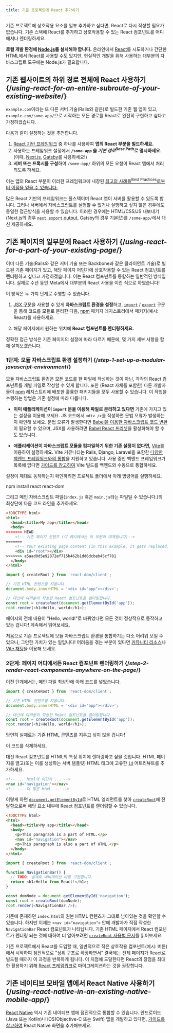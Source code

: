 ```yaml
---
title: 기존 프로젝트에 React 추가하기
---
```


<Intro>

기존 프로젝트에 상호작용 요소를 일부 추가하고 싶다면, React로 다시 작성할 필요가 없습니다. 기존 스택에 React를 추가하고 상호작용할 수 있는 React 컴포넌트를 어디에서나 렌더링하세요.

</Intro>

<Note>

**로컬 개발 환경에 [Node.js](https://nodejs.org/en/)를 설치해야 합니다.** 온라인에서 [React](/learn/installation#try-react)를 시도하거나 간단한 HTML에서 React를 사용할 수도 있지만, 현실적인 개발을 위해 사용하는 대부분의 자바스크립트 도구에는 Node.js가 필요합니다.

</Note>

## 기존 웹사이트의 하위 경로 전체에 React 사용하기 {/*using-react-for-an-entire-subroute-of-your-existing-website*/}

`example.com`이라는 또 다른 서버 기술(Rails와 같은)로 빌드한 기존 웹 앱이 있고, `example.com/some-app/`으로 시작하는 모든 경로를 React로 완전히 구현하고 싶다고 가정하겠습니다.

다음과 같이 설정하는 것을 추천합니다.

1. [React 기반 프레임워크](/learn/start-a-new-react-project) 중 하나를 사용하여 **앱의 React 부분을 빌드하세요.**
2. 사용하는 프레임워크 설정에서 **`/some-app` 을 *기본 경로*<sup>*Base Path*</sup>로 명시하세요**. (이때, [Next.js](https://nextjs.org/docs/app/api-reference/config/next-config-js/basePath), [Gatsby](https://www.gatsbyjs.com/docs/how-to/previews-deploys-hosting/path-prefix/)를 사용하세요!)
3. **서버 또는 프록시를 구성**하여 `/some-app/` 하위의 모든 요청이 React 앱에서 처리되도록 하세요.

이는 앱의 React 부분이 이러한 프레임워크에 내장된 [최고의 사례들<sup>Best Practices</sup>로부터 이점을 얻을 수 있습니다.](/learn/start-a-new-react-project#can-i-use-react-without-a-framework)

많은 React 기반의 프레임워크는 풀스택이며 React 앱이 서버를 활용할 수 있도록 합니다. 그러나 서버에서 자바스크립트를 실행할 수 없거나 실행하고 싶지 않은 경우에도 동일한 접근방식을 사용할 수 있습니다. 이러한 경우에는 HTML/CSS/JS 내보내기(Next.js의 경우 [`next export` output](https://nextjs.org/docs/advanced-features/static-html-export), Gatsby의 경우 기본값)를 `/some-app/`에서 대신 제공하세요.

## 기존 페이지의 일부분에 React 사용하기 {/*using-react-for-a-part-of-your-existing-page*/}

이미 다른 기술(Rails와 같은 서버 기술 또는 Backbone과 같은 클라이언트 기술)로 빌드된 기존 페이지가 있고, 해당 페이지 어딘가에 상호작용할 수 있는 React 컴포넌트를 렌더링하고 싶다고 가정하겠습니다. 이는 React 컴포넌트를 통합하는 일반적인 방식입니다. 실제로 수년 동안 Meta에서 대부분의 React 사용을 이런 식으로 하였습니다!

이 방식은 두 가지 단계로 수행할 수 있습니다.

1. [JSX 구문](/learn/writing-markup-with-jsx)을 사용할 수 있게 **자바스크립트 환경을 설정**하고, [`import`](https://developer.mozilla.org/ko/docs/Web/JavaScript/Reference/Statements/import) / [`export`](https://developer.mozilla.org/ko/docs/Web/JavaScript/Reference/Statements/export) 구문을 통해 코드를 모듈로 분리한 다음, [npm](https://www.npmjs.com/) 패키지 레지스트리에서 패키지(예시: React)를 사용하세요.

2. 해당 페이지에서 원하는 위치에 **React 컴포넌트를 렌더링하세요.**

정확한 접근 방식은 기존 페이지의 설정에 따라 다르기 때문에, 몇 가지 세부 사항을 함께 살펴보겠습니다.

### 1단계: 모듈 자바스크립트 환경 설정하기 {/*step-1-set-up-a-modular-javascript-environment*/}

모듈 자바스크립트 환경은 모든 코드를 한 파일에 작성하는 것이 아닌, 각각의 React 컴포넌트를 개별 파일로 작성할 수 있게 합니다. 또한 (React 자체를 포함한) 다른 개발자들이 [npm](https://www.npmjs.com/) 레지스트리에 배포한 훌륭한 패키지들을 모두 사용할 수 있습니다. 이 작업을 수행하는 방법은 기존 설정에 따라 다릅니다.

* **이미 애플리케이션이 `import` 문을 이용해 파일로 분리하고 있다면** 기존에 가지고 있는 설정을 이용해 보세요. JS 코드에서 `<div />`를 작성하면 문법 오류가 발생하는지 확인해 보세요. 문법 오류가 발생한다면 [Babel을 이용한 자바스크립트 코드 변환](https://babeljs.io/setup)이 필요할 수 있으며, JSX를 사용하려면 [Babel React 프리셋](https://babeljs.io/docs/babel-preset-react)을 활성화해야 할 수도 있습니다.

* **애플리케이션이 자바스크립트 모듈을 컴파일하기 위한 기존 설정이 없다면,** [Vite](https://vitejs.dev/)를 이용하여 설정하세요. Vite 커뮤니티는 Rails, Django, Laravel을 포함한 [다양한 백엔드 프레임워크와의 통합](https://github.com/vitejs/awesome-vite#integrations-with-backends)을 지원하고 있습니다. 사용 중인 백엔드 프레임워크가 목록에 없다면 [가이드를 참고하여](https://vitejs.dev/guide/backend-integration.html) Vite 빌드를 백엔드와 수동으로 통합하세요.

설정이 제대로 동작하는지 확인하려면 프로젝트 폴더에서 아래 명령어를 실행하세요.

<TerminalBlock>
npm install react react-dom
</TerminalBlock>

그리고 메인 자바스크립트 파일(`index.js` 혹은 `main.js`라는 파일일 수 있습니다.)의 최상단에 다음 코드 라인을 추가하세요.

<Sandpack>

```html public/index.html hidden
<!DOCTYPE html>
<html>
  <head><title>My app</title></head>
  <body>
<<<<<<< HEAD
    <!-- 기존 페이지 컨텐츠 (이 예시에서는 이 부분이 대체됩니다)-->
=======
    <!-- Your existing page content (in this example, it gets replaced) -->
    <div id="root"></div>
>>>>>>> a5aad0d5e92872ef715b462b1dd6dcbeb45cf781
  </body>
</html>
```

```js src/index.js active
import { createRoot } from 'react-dom/client';

// 기존 HTML 컨텐츠를 지웁니다.
document.body.innerHTML = '<div id="app"></div>';

// 대신에 여러분이 작성한 React 컴포넌트를 렌더링합니다.
const root = createRoot(document.getElementById('app'));
root.render(<h1>Hello, world</h1>);
```

</Sandpack>

페이지의 전체 내용이 "Hello, world!"로 바뀌었다면 모든 것이 정상적으로 동작하고 있는 겁니다! 계속해서 읽어보세요.

<Note>

처음으로 기존 프로젝트에 모듈 자바스크립트 환경을 통합하기는 다소 어려워 보일 수 있으나, 그만한 가치가 있는 일입니다! 어려움을 겪는 부분이 있다면 [커뮤니티 리소스](/community)나 [Vite 채팅](https://chat.vitejs.dev/)을 이용해 보세요.

</Note>


### 2단계: 페이지 어디에서든 React 컴포넌트 렌더링하기 {/*step-2-render-react-components-anywhere-on-the-page*/}

이전 단계에서는, 메인 파일 최상단에 아래 코드를 넣었습니다.

```js
import { createRoot } from 'react-dom/client';

// 기존 HTML 컨텐츠를 지웁니다.
document.body.innerHTML = '<div id="app"></div>';

// 대신에 여러분이 작성한 React 컴포넌트를 렌더링합니다.
const root = createRoot(document.getElementById('app'));
root.render(<h1>Hello, world</h1>);
```

당연히 실제로는 기존 HTML 콘텐츠를 지우고 싶지 않을 겁니다!

이 코드를 삭제하세요.

대신 React 컴포넌트를 HTML의 특정 위치에 렌더링하고 싶을 것입니다. HTML 페이지를 열고(또는 이를 생성하는 서버 템플릿) HTML 태그에 고유한 [`id`](https://developer.mozilla.org/ko/docs/Web/HTML/Global_attributes/id) 어트리뷰트를 추가하세요.

```html
<!-- ... html의 어딘가 ... -->
<nav id="navigation"></nav>
<!-- ... 더 많은 html ... -->
```

이렇게 하면 [`document.getElementById`](https://developer.mozilla.org/ko/docs/Web/API/Document/getElementById)로 HTML 엘리먼트를 찾아 [`createRoot`](/reference/react-dom/client/createRoot)에 전달함으로써 해당 요소 내부에 React 컴포넌트를 렌더링할 수 있습니다.

<Sandpack>

```html public/index.html
<!DOCTYPE html>
<html>
  <head><title>My app</title></head>
  <body>
    <p>This paragraph is a part of HTML.</p>
    <nav id="navigation"></nav>
    <p>This paragraph is also a part of HTML.</p>
  </body>
</html>
```

```js src/index.js active
import { createRoot } from 'react-dom/client';

function NavigationBar() {
  // TODO: 실제로 네비게이션 바를 구현합니다.
  return <h1>Hello from React!</h1>;
}

const domNode = document.getElementById('navigation');
const root = createRoot(domNode);
root.render(<NavigationBar />);
```

</Sandpack>

기존에 존재하던 `index.html`의 원본 HTML 컨텐츠가 그대로 남아있는 것을 확인할 수 있습니다. 하지만 이제는 `<nav id="navigation">` 안에 개발자가 직접 작성한 `NavigationBar` React 컴포넌트가 나타납니다. 기존 HTML 페이지에서 React 컴포넌트가 렌더링 되는 것에 대하여 더 알아보려면 [`createRoot` 사용법 문서](/reference/react-dom/client/createRoot#rendering-a-page-partially-built-with-react)를 읽어보세요.

기존 프로젝트에서 React를 도입할 때, 일반적으로 작은 상호작용 컴포넌트(예시: 버튼)에서 시작하여 점진적으로 "상위 구조로 확장하면서" 결국에는 전체 페이지가 React로 빌드될 때까지 이 과정을 반복하게 됩니다. 이 지점에 도달한다면 React의 장점을 최대한 활용하기 위해 [React 프레임워크](/learn/start-a-new-react-project)로 마이그레이션하는 것을 권장합니다.

## 기존 네이티브 모바일 앱에서 React Native 사용하기 {/*using-react-native-in-an-existing-native-mobile-app*/}

[React Native](https://reactnative.dev/) 역시 기존 네이티브 앱에 점진적으로 통합할 수 있습니다. 안드로이드(Java 또는 Kotlin)나 iOS(Objective-C 또는 Swift) 앱을 개발하고 있다면, [가이드를 참고하여](https://reactnative.dev/docs/integration-with-existing-apps) React Native 화면을 추가해보세요.
